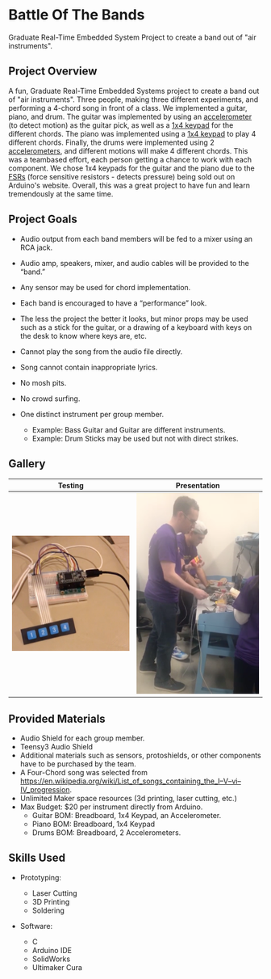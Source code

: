 # Battle Of The Bands
Graduate Real-Time Embedded System Project to create a band out of "air instruments".

## Project Overview

A fun, Graduate Real-Time Embedded Systems project to create a band out of "air instruments". Three people, making three different experiments, and performing a 4-chord song in front of a class. We implemented a guitar, piano, and drum. The guitar was implemented by using an [accelerometer](https://www.livescience.com/40102-accelerometers.html) (to detect motion) as the guitar pick, as well as a [1x4 keypad](https://www.instructables.com/id/1x4-Membrane-Keypad-w-Arduino/) for the different chords. The piano was implemented using a [1x4 keypad](https://www.instructables.com/id/1x4-Membrane-Keypad-w-Arduino/) to play 4 different chords. Finally, the drums were implemented using 2 [accelerometers](https://www.livescience.com/40102-accelerometers.html), and different motions will make 4 different chords. This was a teambased effort, each person getting a chance to work with each component. We chose 1x4 keypads for the guitar and the piano due to the [FSRs](https://learn.adafruit.com/force-sensitive-resistor-fsr/using-an-fsr) (force sensitive resistors - detects pressure) being sold out on Arduino's website. Overall, this was a great project to have fun and learn tremendously at the same time. 

## Project Goals

* Audio output from each band members will be fed to a mixer using an RCA jack.
* Audio amp, speakers, mixer, and audio cables will be provided to the “band.”
* Any sensor may be used for chord implementation.
* Each band is encouraged to have a “performance” look.
* The less the project the better it looks, but  minor props may be used such as a stick for the guitar, or a drawing of a  keyboard with keys on the desk to know where keys are, etc.
* Cannot play the song from the audio file directly.
* Song cannot contain inappropriate lyrics.
* No mosh pits.
* No crowd surfing.

* One distinct instrument per group member.
  * Example: Bass Guitar and Guitar are different instruments.
  * Example: Drum Sticks may be used but not with direct strikes.
  
## Gallery

Testing                    | Presentation               
:-------------------------:|:-------------------------:
![](https://github.com/dannyjanani/BattleOfTheBands/blob/master/Gallery/Testing.png)  | ![](https://github.com/dannyjanani/BattleOfTheBands/blob/master/Gallery/Presentation.png)

## Provided Materials

* Audio Shield for each group member.
* Teensy3 Audio Shield
* Additional materials such as sensors, protoshields, or other components have to be purchased by the team.
* A Four-Chord song was selected from https://en.wikipedia.org/wiki/List_of_songs_containing_the_I–V–vi–IV_progression.
* Unlimited Maker space resources (3d printing, laser cutting, etc.)
* Max Budget: $20 per instrument directly from Arduino.
  * Guitar BOM: Breadboard, 1x4 Keypad, an Accelerometer.
  * Piano BOM: Breadboard, 1x4 Keypad
  * Drums BOM: Breadboard, 2 Accelerometers.

## Skills Used

* Prototyping:
  * Laser Cutting
  * 3D Printing
  * Soldering
  
* Software:
  * C
  * Arduino IDE
  * SolidWorks
  * Ultimaker Cura
